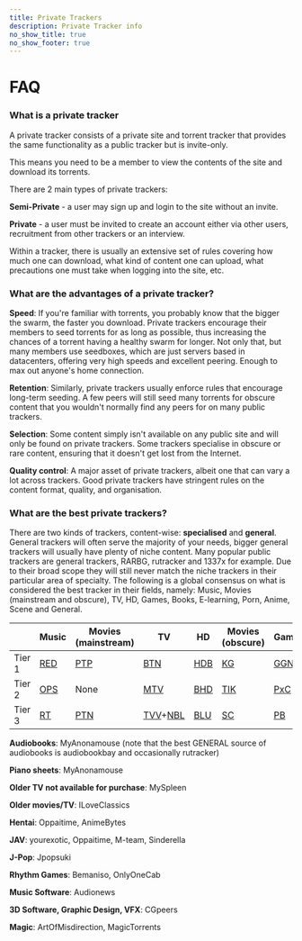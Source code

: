 ```yaml
---
title: Private Trackers
description: Private Tracker info
no_show_title: true
no_show_footer: true
---
```

# FAQ

### What is a private tracker
A private tracker consists of a private site and torrent tracker that provides the same functionality as a public tracker but is invite-only.

This means you need to be a member to view the contents of the site and download its torrents.

There are 2 main types of private trackers:

**Semi-Private** - a user may sign up and login to the site without an invite.

**Private** - a user must be invited to create an account either via other users, recruitment from other trackers or an interview.


Within a tracker, there is usually an extensive set of rules covering how much one can download, what kind of content one can upload, what precautions one must take when logging into the site, etc.

### What are the advantages of a private tracker?

**Speed**: If you're familiar with torrents, you probably know that the bigger the swarm, the faster you download. Private trackers encourage their members to seed torrents for as long as possible, thus increasing the chances of a torrent having a healthy swarm for longer. Not only that, but many members use seedboxes, which are just servers based in datacenters, offering very high speeds and excellent peering. Enough to max out anyone's home connection.

**Retention**: Similarly, private trackers usually enforce rules that encourage long-term seeding. A few peers will still seed many torrents for obscure content that you wouldn't normally find any peers for on many public trackers.

**Selection**: Some content simply isn't available on any public site and will only be found on private trackers. Some trackers specialise in obscure or rare content, ensuring that it doesn't get lost from the Internet.

**Quality control**: A major asset of private trackers, albeit one that can vary a lot across trackers. Good private trackers have stringent rules on the content format, quality, and organisation.

### What are the best private trackers?

There are two kinds of trackers, content-wise: **specialised** and **general**. General trackers will often serve the majority of your needs, bigger general trackers will usually have plenty of niche content. Many popular public trackers are general trackers, RARBG, rutracker and 1337x for example. Due to their broad scope they will still never match the niche trackers in their particular area of specialty. The following is a global consensus on what is considered the best tracker in their fields, namely: Music, Movies (mainstream and obscure), TV, HD, Games, Books, E-learning, Porn, Anime, Scene and General.

|  | Music | Movies (mainstream) | TV | HD | Movies (obscure) | Games | Books | E-learning | Porn | Anime | Scene | General |
| --- | --- | --- | --- | --- | --- | --- | --- | --- | --- | --- | --- | --- |
| Tier 1 | [RED](https://redacted.ch) | [PTP](https://passthepopcorn.me/) | [BTN](https://broadcasthe.net/) | [HDB](https://hdbits.org/) | [KG](https://karagarga.in/) | [GGN](https://gazellegames.net/) | [BIB](https://bibliotik.me/) | [TG](https://thegeeks.click/) | [EMP](https://empornium.me) | [AB](https://animebytes.tv/) | [RTT](https://revolutiontt.me/) | [IPT](https://iptorrents.com/) |
| Tier 2 | [OPS](https://orpheus.network/) | None | [MTV](https://morethan.tv/) | [BHD](https://beyond-hd.me/) | [TIK](https://cinematik.net) | [PxC](https://pixelcove.me/) | [MAM](https://myanonamouse.net/) | [BS](https://bitspyder.net/) | [PB](https://pornbay.org/) | [BBT](https://bakabt.me/) | [FL](https://filelist.io/) | [NC](https://ncore.cc/) |
| Tier 3 | [RT](https://rutracker.org/) | [PTN](http://piratethenet.org/) | [TVV](https://tv-vault.me/)+[NBL](https://nebulance.io/) | [BLU](https://blutopia.xyz//) | [SC](https://secret-cinema.pw/) | [PB](https://playbits.org/) | [TG](https://thegeeks.click/) | None | [PL](https://pornolab.net/) | [AT](https://animetorrents.me/) | [AR](https://alpharatio.cc/) | [TD](https://torrentday.com/) |

**Audiobooks**: MyAnonamouse (note that the best GENERAL source of audiobooks is audiobookbay and occasionally rutracker)

**Piano sheets**: MyAnonamouse

**Older TV not available for purchase**: MySpleen

**Older movies/TV**: ILoveClassics

**Hentai**: Oppaitime, AnimeBytes

**JAV**: yourexotic, Oppaitime, M-team, Sinderella

**J-Pop**: Jpopsuki

**Rhythm Games**: Bemaniso, OnlyOneCab

**Music Software**: Audionews

**3D Software, Graphic Design, VFX**: CGpeers

**Magic**: ArtOfMisdirection, MagicTorrents
